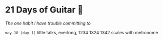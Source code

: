 # 21 Days of Guitar 🎸
*The one habit I have trouble committing to*  

`may-18 (day 1)` little talks, everlong, 1234 1324 1342 scales with metronome
